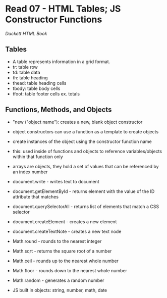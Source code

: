 # Read 07 - HTML Tables; JS Constructor Functions

*Duckett HTML Book*

## Tables
  - A table represents information in a grid format. 
  - tr: table row
  - td: table data
  - th: table heading
  - thead: table heading cells
  - tbody: table body cells
  - tfoot: table footer cells ex. totals

## Functions, Methods, and Objects
  - "new ("object name"): creates a new, blank object constructor
  - object constructors can use a function as a template to create objects
  - create instances of the object using the constructor function name
  - this: used inside of functions and objects to reference variables/objects within that function only
  - arrays are objects, they hold a set of values that can be referenced by an index number

  - document.write - writes text to document
  - document.getElementById - returns element with the value of the ID attribute that matches
  - document.querySelectorAll - returns list of elements that match a CSS selector
  - document.createElement - creates a new element
  - document.createTextNote - creates a new text node

  - Math.round - rounds to the nearest integer
  - Math.sqrt - returns the square root of a number
  - Math.ceil - rounds up to the nearest whole number
  - Math.floor - rounds down to the nearest whole number
  - Math.random - generates a random number

  - JS built in objects: string, number, math, date